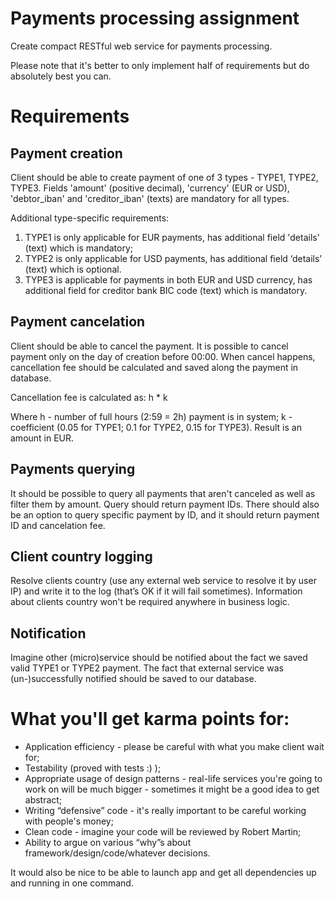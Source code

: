# Payments processing assignment
Create compact RESTful web service for payments processing.

Please note that it's better to only implement half of requirements but do absolutely best you can.

# Requirements

## Payment creation
Client should be able to create payment of one of 3 types - TYPE1, TYPE2, TYPE3. Fields 'amount' (positive decimal), 'currency' (EUR or USD), 'debtor_iban' and 'creditor_iban' (texts) are mandatory for all types. 

Additional type-specific requirements:
1. TYPE1 is only applicable for EUR payments, has additional field 'details' (text) which is mandatory;
1. TYPE2 is only applicable for USD payments, has additional field ‘details’ (text) which is optional.
1. TYPE3 is applicable for payments in both EUR and USD currency, has additional field for creditor bank BIC code (text) which is mandatory.

## Payment cancelation
Client should be able to cancel the payment. It is possible to cancel payment only on the day of creation before 00:00. When cancel happens, cancellation fee should be calculated and saved along the payment in database.

Cancellation fee is calculated as: h * k

Where h - number of full hours (2:59 = 2h) payment is in system; k - coefficient (0.05 for TYPE1; 0.1 for TYPE2, 0.15 for TYPE3). Result is an amount in EUR.

## Payments querying
It should be possible to query all payments that aren't canceled as well as filter them by amount. Query should return payment IDs. 
There should also be an option to query specific payment by ID, and it should return payment ID and cancelation fee.

## Client country logging
Resolve clients country (use any external web service to resolve it by user IP) and write it to the log (that’s OK if it will fail sometimes). Information about clients country won't be required anywhere in business logic. 

## Notification
Imagine other (micro)service should be notified about the fact we saved valid TYPE1 or TYPE2 payment. The fact that external service was (un-)successfully notified should be saved to our database.

# What you'll get karma points for:
- Application efficiency - please be careful with what you make client wait for;
- Testability (proved with tests :) );
- Appropriate usage of design patterns - real-life services you're going to work on will be much bigger - sometimes it might be a good idea to get abstract;
- Writing “defensive” code - it's really important to be careful working with people's money;
- Clean code - imagine your code will be reviewed by Robert Martin;
- Ability to argue on various “why”s about framework/design/code/whatever decisions.

It would also be nice to be able to launch app and get all dependencies up and running in one command.


